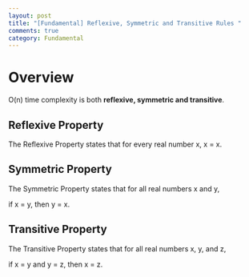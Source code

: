 ```yaml
---
layout: post
title: "[Fundamental] Reflexive, Symmetric and Transitive Rules "
comments: true
category: Fundamental
---
```


# Overview

O(n) time complexity is both __reflexive, symmetric and transitive__.

## Reflexive Property

The Reflexive Property states that for every real number x, x = x.

## Symmetric Property

The Symmetric Property states that for all real numbers x and y,

if x = y, then y = x.

## Transitive Property

The Transitive Property states that for all real numbers x, y, and z,

if x = y and y = z, then x = z.
